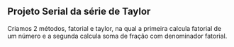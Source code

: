 ## Projeto Serial da série de Taylor

Criamos 2 métodos, fatorial e taylor, na qual a primeira calcula fatorial de um número e a segunda calcula soma de fração com denominador fatorial.
 
